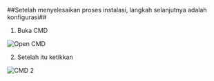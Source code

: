 ##Setelah menyelesaikan proses instalasi, langkah selanjutnya adalah konfigurasi##

1. Buka CMD

![Open CMD](https://user-images.githubusercontent.com/91443382/135265503-0e2a42b6-78c1-4733-a0c6-20bdd061defd.png)

2. Setelah itu ketikkan 

![CMD 2](https://user-images.githubusercontent.com/91443382/135266588-b227102b-2c26-4c54-9908-acc17700c872.png)
